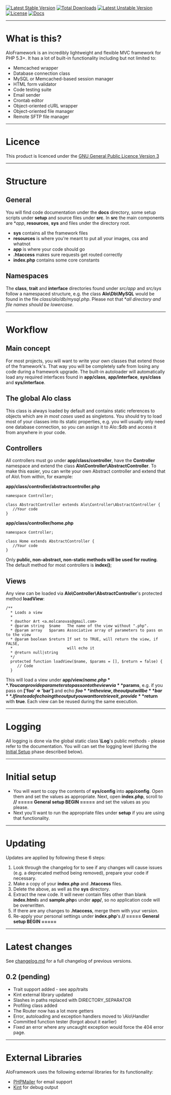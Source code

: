[![Latest Stable Version](https://poser.pugx.org/alorel/alo-framework/v/stable)](https://packagist.org/packages/alorel/alo-framework) [![Total Downloads](https://poser.pugx.org/alorel/alo-framework/downloads)](https://packagist.org/packages/alorel/alo-framework) [![Latest Unstable Version](https://poser.pugx.org/alorel/alo-framework/v/unstable)](https://packagist.org/packages/alorel/alo-framework) [![License](https://poser.pugx.org/alorel/alo-framework/license)](https://packagist.org/packages/alorel/alo-framework) [![Docs](https://readthedocs.org/projects/alo-framework/badge/?version=latest)](https://alo-framework.readthedocs.org)

----------

# What is this? #
AloFramework is an incredibly lightweight and flexible MVC framework for PHP 5.3+. It has a lot of built-in functionality including but not limited to:

* Memcached wrapper
* Database connection class
* MySQL or Memcached-based session manager
* HTML form validator
* Code testing suite
* Email sender
* Crontab editor
* Object-oriented cURL wrapper
* Object-oriented file manager
* Remote SFTP file manager

----------

# Licence #
This product is licenced under the [GNU General Public Licence Version 3](https://www.gnu.org/copyleft/gpl.html)

----------

# Structure #
## General ##
You will find code documentation under the **docs** directory, some setup scripts under **setup** and source files under **src**.
In **src** the main components are **app*, **resources**, **sys** and files under the directory root.

* **sys** contains all the framework files
* **resources** is where you're meant to put all your images, css and whatnot
* **app** is where your code should go
* **.htaccess** makes sure requests get routed correctly
* **index.php** contains some core constants

## Namespaces ##
The **class**, **trait** and **interface** directories found under *src/app* and *src/sys* follow a namespaced structure, e.g. the class **Alo\Db\MySQL** would be found in the file *class/alo/db/mysql.php*. Please not that **all directory and file names should be lowercase*.

----------

# Workflow #
## Main concept ##
For most projects, you will want to write your own classes that extend those of the framework's. That way you will be completely safe from losing any code during a framework upgrade. The built-in autoloader will automatically load any required interfaces found in **app/class**, **app/interface**, **sys/class** and **sys/interface**.

## The global Alo class ##
This class is always loaded by default and contains static references to objects which are *in most cases* used as singletons. You should try to load most of your classes into its static properties, e.g. you will usually only need one database connection, so you can assign it to Alo::$db and access it from anywhere in your code.

## Controllers ##
All controllers must go under **app/class/controller**, have the **Controller** namespace and extend the class **Alo\Controller\AbstractController**. To make this easier, you can write your own Abstract controller and extend that of Alo\ from within, for example:

**app/class/controller/abstractcontroller.php**
```
namespace Controller;

class AbstractController extends Alo\Controller\AbstractController {
   //Your code
}
```

**app/class/controller/home.php**
```
namespace Controller;

class Home extends AbstractController {
   //Your code
}
```

Only **public, non-abstract, non-static methods will be used for routing**. The default method for most controllers is **index()**;

## Views ##
Any view can be loaded via **Alo\Controller\AbstractController**'s protected method **loadView**:
```
/**
  * Loads a view
  *
  * @author Art <a.molcanovas@gmail.com>
  * @param string  $name   The name of the view without ".php".
  * @param array   $params Associative array of parameters to pass on to the view
  * @param boolean $return If set to TRUE, will return the view, if FALSE,
  *                        will echo it
  * @return null|string
  */
  protected function loadView($name, $params = [], $return = false) {
     // Code
  }
```
This will load a view under **app/view/$name.php**. You can provide parameters to pass on to the view via **$params**, e.g. if you pass on **['foo' => 'bar']** and echo **$foo** in the view, the output will be **bar**. If instead of echoing the output you want to retrieve it, provide **$return** with **true**. Each view can be reused during the same execution.

----------

# Logging #
All logging is done via the global static class **\Log**'s public methods - please refer to the documentation. You will can set the logging level (during the [Initial Setup](#initial-setup) phase described below).

----------

# Initial setup #
* You will want to copy the contents of **sys/config** into **app/config**. Open them and set the values as appropriate. Next, open **index.php**, scroll to **// ===== General setup BEGIN =====** and set the values as you please.
* Next you'll want to run the appropriate files under **setup** if you are using that functionality.

----------

# Updating #
Updates are applied by following these 6 steps:

1. Look through the changelog for to see if any changes will cause issues (e.g. a deprecated method being removed), prepare your code if necessary.
2. Make a copy of your **index.php** and **.htaccess** files.
3. Delete the above, as well as the **sys** directory.
4. Extract the new code. It will never contain files other than blank **index.html**s and **sample.php**s under **app/**, so no application code will be overwritten.
5. If there are any changes to **.htaccess**, merge them with your version.
6. Re-apply your personal settings under **index.php**'s **// ===== General setup BEGIN =====**

----------

# Latest changes #
See [changelog.md](changelog.md) for a full changelog of previous versions.
## 0.2 (pending) ##

* Trait support added - see app/traits
* Kint external library updated
* Slashes in paths replaced with DIRECTORY_SEPARATOR
* Profiling class added
* The Router now has a lot more getters
* Error, autoloading and exception handlers moved to \Alo\Handler
* Committed function tester (forgot about it earlier)
* Fixed an error where any uncaught exception would force the 404 error page.

----------

# External Libraries #
AloFramework uses the following external libraries for its functionality:

* [PHPMailer](https://github.com/PHPMailer/PHPMailer/) for email support
* [Kint](http://raveren.github.io/kint/) for debug output
